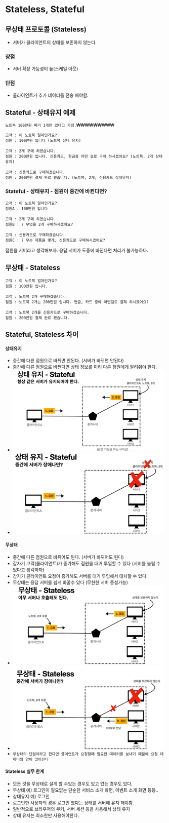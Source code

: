 # Stateless, Stateful

## 무상태 프로토콜 (Stateless)
- 서버가 클라이언트의 상태를 보존하지 않는다.
### 장점
- 서버 확장 가능성이 높(스케일 아웃)
### 단점
- 클라이언트가 추가 데이터를 전송 해야함.

## Stateful - 상태유지 예제
`노트북 100만원 짜리 1개만 있다고 가정.`₩₩₩₩₩₩₩₩₩
```angular2html
고객 : 이 노트북 얼마인가요?
점원 : 100만원 입니다 (노트북 상태 유지)

고객 : 2개 구매 하겠습니다.
점원 : 200만원 입니다. 신용카드, 현금중 어떤 걸로 구매 하시겠어요? (노트북, 2개 상태유지)

고객 : 신용카드로 구매하겠습니다.
점원 : 200만원 결제 완료 됐습니다. (노트북, 2개, 신용카드 상태유지)
```
### Stateful - 상태유지 - 점원이 중간에 바뀐다면?
```angular2html
고객 : 이 노트북 얼마인가요?
점원A : 100만원 입니다

고객 : 2개 구매 하겠습니다.
점원B : ? 무엇을 2개 구매하시겠어요?

고객 : 신용카드로 구매하겠습니다.
점원C : ? 무슨 제품을 몇개, 신용카드로 구매하시겠어요?
```
점원을 서버라고 생각해보자. 응답 서버가 도중에 바뀐다면 처리가 불가능하다.


## 무상태 - Stateless 
```angular2html
고객 : 이 노트북 얼마인가요?
점원 : 100만원 입니다.

고객 : 노트북 2개 구매하겠습니다.
점원 : 노트북 2개는 200만원 입니다. 현금, 카드 중에 어떤걸로 결제 하시겠어요?

고객 : 노트북 2개를 신용카드로 구매하겠습니다.
점원 : 200만원 결제 완료 됐습니다.
```

## Stateful, Stateless 차이

#### 상태유지
- 중간에 다른 점원으로 바뀌면 안된다. (서버가 바뀌면 안된다)
- 중간에 다른 점원으로 바뀐다면 상태 정보를 미리 다른 점원에게 알려줘야 한다.
- ![image](/HTTP/images/stateful.png)
- ![image](/HTTP/images/statefulerror.png)
#### 무상태
- 중간에 다른 점원으로 바뀌어도 된다. (서버가 바뀌어도 된다)
- 갑자기 고객(클라이언트)가 증가해도 점원을 대거 투입할 수 있다 (서버를 늘릴 수 있다고 생각하자)
- 갑자기 클라이언트 요청이 증가해도 서버를 대거 투입해서 대처할 수 있다.
- 무상태는 응답 서버를 쉽게 바꿀수 있다 (무한한 서버 증설가능)
- ![image](/HTTP/images/stateless.png)
- ![image](/HTTP/images/statelesserror.png)
- `무상태의 단점이라고 한다면 클이언트가 요청할때 필요한 데이터를 보내기 때문에 요청 데이터의 양이 많아진다`

#### Stateless 실무 한계
- 모든 것을 무상태로 설계 할 수있는 경우도 있고 없는 경우도 있다.
- 무상태 예) 로그인이 필요없는 단순한 서비스 소개 화면, 이벤트 소개 화면 등등..
- 상태유지 예) 로그인
- 로그인한 사용자의 경우 로그인 했다는 상태를 서버에 유지 해야함.
- 일반적으로 브라우저의 쿠키, 서버 세션 등을 사용해서 상태 유지
- 상태 유지는 최소한만 사용해야한다.

